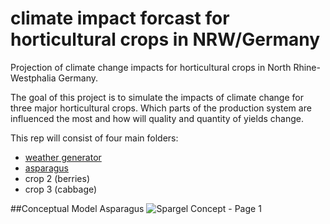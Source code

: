 # climate impact forcast for horticultural crops in NRW/Germany
Projection of climate change impacts for horticultural crops in North Rhine-Westphalia Germany.

The goal of this project is to simulate the impacts of climate change for three major horticultural crops. Which parts of the production system are influenced the most and how will quality and quantity of yields change.

This rep will consist of four main folders:
* [weather generator](https://github.com/JBSLutum/climate-impact-forecasting/tree/main/weathergenerator)
* [asparagus](https://github.com/JBSLutum/climate-impact-forecasting/tree/main/asparagus)
* crop 2 (berries)
* crop 3 (cabbage)

##Conceptual Model Asparagus
![Spargel Concept - Page 1](https://github.com/user-attachments/assets/9d71d56c-06b1-4177-95c0-b9f3565748fd)
